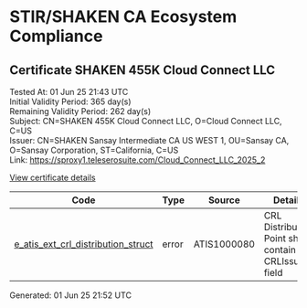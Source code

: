 # STIR/SHAKEN CA Ecosystem Compliance

## Certificate SHAKEN 455K Cloud Connect LLC

Tested At: 01 Jun 25 21:43 UTC\
Initial Validity Period: 365 day(s)\
Remaining Validity Period: 262 day(s)\
Subject: CN=SHAKEN 455K Cloud Connect LLC, O=Cloud Connect LLC, C=US\
Issuer: CN=SHAKEN Sansay Intermediate CA US WEST 1, OU=Sansay CA, O=Sansay Corporation, ST=California, C=US\
Link: https://sproxy1.teleserosuite.com/Cloud_Connect_LLC_2025_2

[View certificate details](https://x509.io/?cert=MIICtjCCAlugAwIBAgIUQpx8cHEeOCDwuOHerm%2FzJiJkv1wwCgYIKoZIzj0EAwIwgYUxCzAJBgNVBAYTAlVTMRMwEQYDVQQIDApDYWxpZm9ybmlhMRswGQYDVQQKDBJTYW5zYXkgQ29ycG9yYXRpb24xEjAQBgNVBAsMCVNhbnNheSBDQTEwMC4GA1UEAwwnU0hBS0VOIFNhbnNheSBJbnRlcm1lZGlhdGUgQ0EgVVMgV0VTVCAxMB4XDTI1MDIxNzIyMTI0NFoXDTI2MDIxNzIyMTI0NFowUTELMAkGA1UEBhMCVVMxGjAYBgNVBAoMEUNsb3VkIENvbm5lY3QgTExDMSYwJAYDVQQDDB1TSEFLRU4gNDU1SyBDbG91ZCBDb25uZWN0IExMQzBZMBMGByqGSM49AgEGCCqGSM49AwEHA0IABN3DGO7yrTYvdBnpBGPFxLRrZjQlHcP63ePS%2B%2B5GoqaOfTx0UxSSmZvI7f5iIFLwW86ewqLLlU6lpeZATa1w%2B9ijgdswgdgwFgYIKwYBBQUHARoECjAIoAYWBDQ1NUswFwYDVR0gBBAwDjAMBgpghkgBhv8JAQEEMB0GA1UdDgQWBBTiDD0qodmtrR1CzDPG8asEIDCJ3DAfBgNVHSMEGDAWgBSs05P1Q0PMCr5FWBcTfZJ83MMBRjBHBgNVHR8EQDA%2BMDygOqA4hjZodHRwczovL2F1dGhlbnRpY2F0ZS1hcGkuaWNvbmVjdGl2LmNvbS9kb3dubG9hZC92MS9jcmwwDAYDVR0TAQH%2FBAIwADAOBgNVHQ8BAf8EBAMCB4AwCgYIKoZIzj0EAwIDSQAwRgIhAJPtv43%2FBk3CZvPHBzkqKJrYNLtPz9c3yDtqtRMyKnrkAiEA%2F1KxvuTTLzgVnu4DxPl59pVnfxVlQUoZ5keCgl%2B7dw8%3D)

| Code | Type | Source | Details |
|------|------|--------|---------|
| [e_atis_ext_crl_distribution_struct](../../ISSUES/e_atis_ext_crl_distribution_struct/README.md) | error | ATIS1000080 | CRL Distribution Point shall contain a CRLIssuer field |


Generated: 01 Jun 25 21:52 UTC